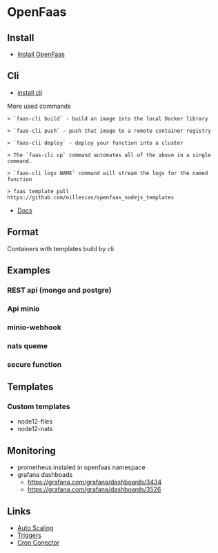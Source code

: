 # OpenFaas

## Install
- [Install OpenFaas](install.md)

## Cli
- [install cli](https://docs.openfaas.com/cli/install/)

More used commands

    > `faas-cli build` - build an image into the local Docker library

    > `faas-cli push` - push that image to a remote container registry

    > `faas-cli deploy` - deploy your function into a cluster

    > The `faas-cli up` command automates all of the above in a single command.

    > `faas-cli logs NAME` command will stream the logs for the named function

    > faas template pull https://github.com/oillescas/openfaas_nodejs_templates

- [Docs](https://blog.alexellis.io/quickstart-openfaas-cli/)


## Format
Containers with templates build by cli

## Examples
### REST api (mongo and postgre)
### Api minio 
### minio-webhook
### nats queme
### secure function

## Templates

### Custom templates
- node12-files
- node12-nats

## Monitoring
- prometheus instaled in openfaas namespace
- grafana dashboads
    - https://grafana.com/grafana/dashboards/3434
    - https://grafana.com/grafana/dashboards/3526

## Links
- [Auto Scaling](https://docs.openfaas.com/architecture/autoscaling/)
- [Triggers](https://docs.openfaas.com/reference/triggers/)
- [Cron Conector](https://github.com/openfaas/cron-connector)

